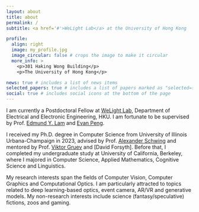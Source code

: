 ```yaml
---
layout: about
title: about
permalink: /
subtitle: <a href='#'>WeLight Lab</a> at the University of Hong Kong

profile:
  align: right
  image: my_profile.jpg
  image_circular: false # crops the image to make it circular
  more_info: >
    <p>301 Haking Wong Building</p>
    <p>The University of Hong Kong</p>

news: true # includes a list of news items
selected_papers: true # includes a list of papers marked as "selected={true}"
social: true # includes social icons at the bottom of the page
---
```


I am currently a Postdoctoral Fellow at [WeLight Lab](https://hku.welight.fun/), Department of Electrical and Electronic Engineering, HKU. I am fortunate to be supervised by Prof. [Edmund Y. Lam](https://www.eee.hku.hk/~elam/) and [Evan Peng](https://www.eee.hku.hk/~evanpeng/). 

I received my Ph.D. degree in Computer Science from University of Illinois Urbana-Champaign in 2023, advised by Prof. [Alexander Schwing](https://www.alexander-schwing.de/) and mentored by Prof. [Viktor Gruev](https://ece.illinois.edu/about/directory/faculty/vgruev) and [David Forsyth]. Before that, I completed my undergraduate study at University of California, Berkeley, where I majored in Computer Science, Applied Mathematics, Cognitive Science and Linguistics.

My research interests span the fields of Computer Vision, Computer Graphics and Computational Optics. I am particularly attracted to topics related to deep learning-based optics, event camera, AR/VR and generative models. My non-research interests include science (fantasy/speculative) fictions, zoos and gaming.